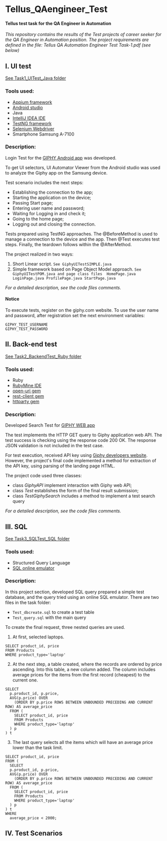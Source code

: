 # Tellus_QAengineer_Test
#### Tellus test task for the QA Engineer in Automation

_This repository contains the results of the Test projects of career seeker for the QA Engineer in Automation position.
The project requirements are defined in the file: Tellus QA Automation Engineer Test Task-1.pdf (see below)_

## I. UI test

[See Task1_UITest_Java folder](Task1_UITest_Java/app_ui_test/)

### Tools used:
* [Appium framework](https://appium.io/)
* [Android studio](https://developer.android.com/studio)
* Java
* [IntelliJ IDEA IDE](https://www.jetbrains.com/idea/)
* [TestNG framework](https://testng.org/)
* [Selenium Webdriver](https://www.selenium.dev/downloads/)
* Smartphone Samsung A-7100

### Description:
Login Test for the [GIPHY Android app](https://play.google.com/store/apps/details?id=com.giphy.messenger) was developed.

To get UI selectors, UI Automator Viewer from the Android studio was used to analyze the Giphy app on the Samsung device.

Test scenario includes the next steps:
- Establishing the connection to the app;
- Starting the application on the device;
- Passing Start page;
- Entering user name and password;
- Waiting for Logging in and check it;
- Going to the home page;
- Logging out and closing the connection.

Tests prepared using TestNG approaches. The @BeforeMethod is used to manage a connection to the device and the app. Then @Test executes test steps. Finally, the teardown follows within the @AfterMethod.

The project realized in two ways:
1. Short Linear script.
`See GiphyUITestSIMPLE.java`
2. Simple framework based on Page Object Model approach.
`See GiphyUITestPOM.java
and page class files 
HomePage.java
LoginPage.java
ProfilePage.java
StartPage.java`

_For a detailed description, see the code files comments._

#### Notice
To execute tests, register on the giphy.com website. To use the user name and password, after registration set the next environment variables:
```
GIPHY_TEST_USERNAME 
GIPHY_TEST_PASSWORD
```

## II. Back-end test

[See Task2_BackendTest_Ruby folder](Task2_BackendTest_Ruby/)

### Tools used:
* Ruby
* [RubyMine IDE](https://www.jetbrains.com/ruby/)
* [open-uri gem](https://github.com/ruby/open-uri)
* [rest-client gem](https://github.com/rest-client/rest-client)
* [httparty gem](https://github.com/jnunemaker/httparty)

### Description:
Developed Search Test for [GIPHY WEB app](https://giphy.com/)

The test implements the HTTP GET query to Giphy application web API. The test success is checking using the response code 200 OK. The response JSON validation is not included in the test case.

For test execution, received API key using [Giphy developers website](https://developers.giphy.com). However, the project's final code implemented a method for extraction of the API key, using parsing of the landing page HTML.

The project code used three classes:
- class _GiphyAPI_ implement interaction with Giphy web API;
- class _Test_ establishes the form of the final result submission;
- class _TestGiphySearch_ includes a method to implement a test search query

_For a detailed description, see the code files comments._

## III. SQL
[See Task3_SQLTest_SQL folder](Task3_SQLTest_SQL/)

### Tools used:
* Structured Query Language
* [SQL online emulator](http://sqlfiddle.com/)

### Description:
In this project section, developed SQL query prepared a simple test database, and the query tried using an online SQL emulator.
There are two files in the task folder:
* `Test_dbcreate.sql` to create a test table
* `Test_query.sql` with the main query

To create the final request, three nested queries are used.

1. At first, selected laptops.
```
SELECT product_id, price
FROM Products
WHERE product_type='laptop'
```
2. At the next step, a table created, where the records are ordered by price ascending. Into this table, a new column added. The column includes average prices for the items from the first record (cheapest) to the current one.
```
SELECT 
  p.product_id, p.price,
  AVG(p.price) OVER 
    (ORDER BY p.price ROWS BETWEEN UNBOUNDED PRECEDING AND CURRENT ROW) AS average_price
  FROM (
    SELECT product_id, price
    FROM Products
    WHERE product_type='laptop'
  ) p
) t
```
3. The last query selects all the items which will have an average price lower than the task limit.
```
SELECT product_id, price 
FROM (
  SELECT 
  p.product_id, p.price,
  AVG(p.price) OVER 
    (ORDER BY p.price ROWS BETWEEN UNBOUNDED PRECEDING AND CURRENT ROW) AS average_price
  FROM (
    SELECT product_id, price
    FROM Products
    WHERE product_type='laptop'
  ) p
) t
WHERE
  average_price < 2000;
```

## IV. Test Scenarios

